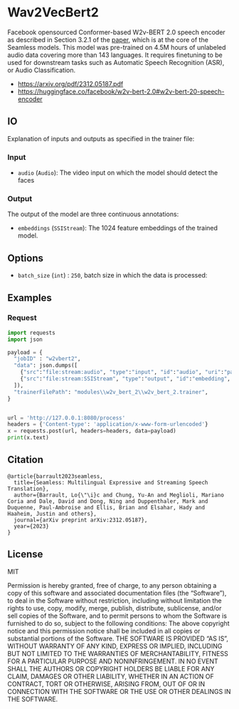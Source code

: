 # Wav2VecBert2

Facebook opensourced Conformer-based W2v-BERT 2.0 speech encoder as described in Section 3.2.1 of the [paper](https://arxiv.org/pdf/2312.05187.pdf), which is at the core of the 
Seamless models.
This model was pre-trained on 4.5M hours of unlabeled audio data covering more than 143 languages. 
It requires finetuning to be used for downstream tasks such as Automatic Speech Recognition (ASR), or Audio Classification.

* https://arxiv.org/pdf/2312.05187.pdf
* https://huggingface.co/facebook/w2v-bert-2.0#w2v-bert-20-speech-encoder

## IO
Explanation of inputs and outputs as specified in the trainer file:

### Input
- `audio` (`Audio`): The video input on which the model should detect the faces

### Output
The output of the model are three continuous annotations:
- `embeddings` (`SSIStream`): The 1024 feature embeddings of the trained model.

## Options
- `batch_size` (`int`) : `250`, batch size in which the data is processed:


## Examples

### Request

```python
import requests
import json

payload = {
  "jobID" : "w2vbert2",
  "data": json.dumps([
    {"src":"file:stream:audio", "type":"input", "id":"audio", "uri":"path/to/my/file.wav"},
    {"src":"file:stream:SSIStream", "type":"output", "id":"embedding",  "uri":"path/to/my/embeddings.stream"}
  ]),
  "trainerFilePath": "modules\\w2v_bert_2\\w2v_bert_2.trainer",
}


url = 'http://127.0.0.1:8080/process'
headers = {'Content-type': 'application/x-www-form-urlencoded'}
x = requests.post(url, headers=headers, data=payload)
print(x.text)

```

## Citation

```
@article{barrault2023seamless,
  title={Seamless: Multilingual Expressive and Streaming Speech Translation},
  author={Barrault, Lo{\"\i}c and Chung, Yu-An and Meglioli, Mariano Coria and Dale, David and Dong, Ning and Duppenthaler, Mark and Duquenne, Paul-Ambroise and Ellis, Brian and Elsahar, Hady and Haaheim, Justin and others},
  journal={arXiv preprint arXiv:2312.05187},
  year={2023}
}
```

## License
MIT

Permission is hereby granted, free of charge, to any person obtaining a copy of this software and associated documentation files (the “Software”), to deal in the Software without restriction, including without limitation the rights to use, copy, modify, merge, publish, distribute, sublicense, and/or sell copies of the Software, and to permit persons to whom the Software is furnished to do so, subject to the following conditions:
The above copyright notice and this permission notice shall be included in all copies or substantial portions of the Software.
THE SOFTWARE IS PROVIDED “AS IS”, WITHOUT WARRANTY OF ANY KIND, EXPRESS OR IMPLIED, INCLUDING BUT NOT LIMITED TO THE WARRANTIES OF MERCHANTABILITY, FITNESS FOR A PARTICULAR PURPOSE AND NONINFRINGEMENT. IN NO EVENT SHALL THE AUTHORS OR COPYRIGHT HOLDERS BE LIABLE FOR ANY CLAIM, DAMAGES OR OTHER LIABILITY, WHETHER IN AN ACTION OF CONTRACT, TORT OR OTHERWISE, ARISING FROM, OUT OF OR IN CONNECTION WITH THE SOFTWARE OR THE USE OR OTHER DEALINGS IN THE SOFTWARE.